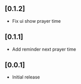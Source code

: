 ## [0.1.2]

- Fix ui show prayer time

## [0.1.1]

- Add reminder next prayer time

## [0.0.1]

- Initial release

